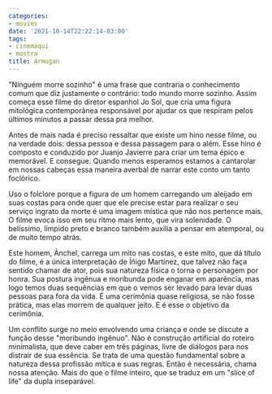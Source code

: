 ```yaml
---
categories:
- movies
date: '2021-10-14T22:22:14-03:00'
tags:
- cinemaqui
- mostra
title: Armugan
---
```


"Ninguém morre sozinho" é uma frase que contraria o conhecimento comum que diz justamente o contrário: todo mundo morre sozinho. Assim começa esse filme do diretor espanhol Jo Sol, que cria uma figura mitológica contemporânea responsável por ajudar os que respiram pelos últimos minutos a passar dessa pra melhor.

Antes de mais nada é preciso ressaltar que existe um hino nesse filme, ou na verdade dois: dessa pessoa e dessa passagem para o além. Esse hino é composto e conduzido por Juanjo Javierre para criar um tema épico e memorável. E consegue. Quando menos esperamos estamos a cantarolar em nossas cabeças essa maneira averbal de narrar este conto um tanto foclórico.

Uso o folclore porque a figura de um homem carregando um aleijado em suas costas para onde quer que ele precise estar para realizar o seu serviço ingrato da morte é uma imagem mística que não nos pertence mais. O filme evoca isso em seu ritmo mais lento, que vira solenidade. O belíssimo, límpido preto e branco também auxilia a pensar em atemporal, ou de muito tempo atrás.

Este homem, Ánchel, carrega um mito nas costas, e este mito, que dá título do filme, é a única interpretação de Íñigo Martínez, que talvez não faça sentido chamar de ator, pois sua natureza física o torna o personagem por honra. Sua postura ingênua e moribunda pode enganar em aparência, mas logo temos duas sequências em que o vemos ser levado para levar duas pessoas para fora da vida. É uma cerimônia quase religiosa, se não fosse prática, mas elas morrem de qualquer jeito. E é esse o objetivo da cerimônia.

Um conflito surge no meio envolvendo uma criança e onde se discute a função desse "moribundo ingênuo". Não é construção artificial do roteiro minimalista, que deve caber em três páginas, livre de diálogos para nos distrair de sua essência. Se trata de uma questão fundamental sobre a natureza dessa profissão mítica e suas regras. Então é necessária, chama nossa atenção. Mais do que o filme inteiro, que se traduz em um "slice of life" da dupla inseparável.
